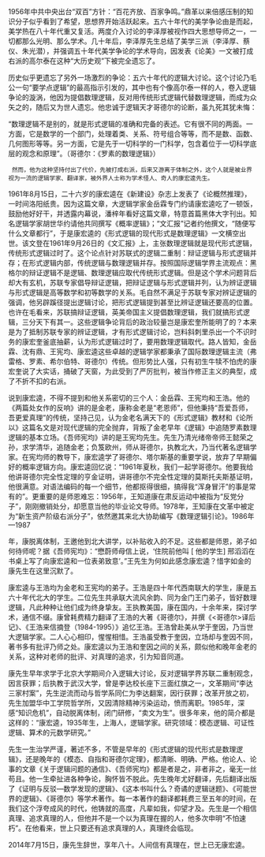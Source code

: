  1956年中共中央出台“双百”方针：“百花齐放、百家争鸣。”鼎革以来倍感压制的知识分子似乎看到了希望，思想界开始活跃起来。五六十年代的美学争论由是而起，美学热在八十年代重又复活。两度介入讨论的李泽厚被视作四大思想导师之一，一切都那么光明、那么学术。几十年后，李泽厚先生总结了美学三派（李泽厚、蔡仪、朱光潜），并强调五十年代美学争论的学术导向，因发表《论美》一文被打成右派的高尔泰在这种“大历史观”下被完全遗忘了。

历史似乎更遗忘了另外一场激烈的争论：五六十年代的逻辑大讨论。这个讨论乃毛公一句“要学点逻辑”的最高指示引发的，其中也有个像高尔泰一样的人，卷入逻辑争论的漩涡，他因为提倡数理逻辑，反对用传统形式逻辑代替数理逻辑，而成为众矢之的，随后又为世人遗忘。他忠诚于逻辑天才哥德尔的论断，虽九死其犹未悔：

 “数理逻辑不是别的，就是形式逻辑的准确和完备的表述。它有很不同的两面。一方面，它是数学的一个部门，处理着类、关系、符号组合等等，而不是数、函数、几何图形等等。另一方面，它是先于一切科学的一门科学，包含着位于一切科学底层的观念和原理”。（哥德尔：《罗素的数理逻辑》）

     然而，他为这种坚持付出了代价，先被打成右派，后来又游离于体制之外，这个人就是被业界视为一流的逻辑学家、翻译家，被外界人士称为学术怪人、奇人的康宏逵先生。

1961年8月15日，二十六岁的康宏逵在《新建设》杂志上发表了《论概然推理》，一时间洛阳纸贵。因为这篇文章，大逻辑学家金岳霖专门约请康宏逵吃了一顿饭，鼓励他好好干，并透露内幕说，潘梓年看好这篇文章，特意首篇黑体大字刊出。知名逻辑学家胡世华约请他共同撰写《概率逻辑》；“文汇报”记者约他撰文，“随便写什么文章都行”，于是康宏逵的《形式逻辑的现代形式是数理逻辑》一文横空出世。该文登在1961年9月26日的《文汇报》上，主张数理逻辑就是现代形式逻辑，传统形式逻辑过时了。这个论点针对苏联式的逻辑二重制：辩证逻辑与形式逻辑并存；在形式逻辑内部，传统逻辑与数理逻辑并存。按照国际逻辑学界主流观点：黑格尔的辩证逻辑不是逻辑、数理逻辑应取代传统形式逻辑。但是这个学术问题背后却大有玄机，苏联专家倡导辩证逻辑，把辩证逻辑与形式逻辑并列，认为辨证逻辑与形式逻辑是高等数学和初等数学的关系。毛自然不满足于苏联专家对辨证逻辑的强调，他另辟蹊径提出逻辑讨论，把形式逻辑提到甚至比辨证逻辑还要高的位置。也许在毛看来，苏联搞辩证逻辑，英美帝国主义提倡数理逻辑，我们就搞形式逻辑，三分天下有其一。这些逻辑争论背后的政治较量岂是康宏奎所能明了的？本来是为了抵制苏联专家的辨证逻辑，才有形式逻辑讨论，岂料斜刺里杀出一个不识时务的康宏奎釜底抽薪，认为形式逻辑过时了，要用数理逻辑取代。路人皆知，金岳霖、沈有鼎、王宪均、康宏逵这些卓越的逻辑学家都秉承了国际数理逻辑主流（弗雷格、罗素、希尔伯特、哥德尔）传统。但形势比人强，只有初生牛犊不怕虎的康宏奎说了大实话，捅破了天窗，为此受到了严厉批判，被当作修正主义的典型，成了不折不扣的右派。

说到康宏逵，不得不提到和他关系密切的三个人：金岳霖、王宪均和王浩。他的《两篇处女作的反响》讲的是金老，康称金老是“老恩师”，但他秉持“吾爱吾师，吾更爱真理”的传统，坚持己见，认为金老名满天下的《形式逻辑》教材和《论所以》这篇名文是对现代逻辑的完全抛弃，背叛了金老早年《逻辑》中追随罗素数理逻辑的基本立场。《吾师宪均》讲的是王宪均先生。先生乃清光绪帝帝师王懿荣之孙，求学清华，追随金老；负笈欧州，师从哥德尔，执教北大，乃当代著名逻辑学家。在宪均师的教导下，康宏逵学了哥德尔、塔尔斯基的重要学说，放弃了早期偏好的概率逻辑方向。康宏逵回忆说：“1961年夏秋，我们一起学哥德尔。他要我给他讲哥德尔完全性定理的亨金证明，讲哥德尔不完全性定理的莫斯托夫斯基证明，他很满意。对语法编码的每一个细节，他都抠得很细，搞得我“浑身冒汗”的事是常有的”。更重要的是师恩难忘：1956年，王知道康在肃反运动中被指为“反党分子”，刚刚撤销处分，却愿意当他的毕业论文导师。1978年，王知康在文革中被定为“新生资产阶级右派分子”，依然邀其来北大协助编写《数理逻辑引论》。1986年—1987

年，康脱离体制，王邀他到北大讲学，以补贴收入的不足。这些都是师恩，弟子如何待师呢？据《吾师宪均》：“懋蔚师母信上说，‘住院前他叫 [ 他的学生] 邢滔滔在书桌上写了向康宏逵和一位表弟致意’。”王先生为何如此感念康宏逵？惜字如金的康先生在这里沉默了。

康宏逵与王浩均为金老和王宪均的弟子。王浩是四十年代西南联大的学生，康是五六十年代北大的学生。二位先生共承联大流风余韵、同为金门王门弟子，皆好数理逻辑，凡此种种让他们成为终身挚友。王执教美国，康在国内，十余年来，探讨学术，通信不缀。康曾耗费精力翻译了王浩的大著《哥德尔》，并撰《<哥德尔>译后记》、《王浩来信摘登（1984-1995）》追忆王浩。王浩曾赴美从学于奎因，乃当世大逻辑学家。二人心心相印，惺惺相惜。王浩虽受教于奎因，立场却与奎因不同，著书多有批评乃师之处。康宏逵以为王浩和奎因之间的关系，颇似他和晚年金老的关系，这种对老师的批评、对真理的追求，引为知音同道。

康先生早年求学于北京大学期间介入逻辑大讨论，反对逻辑学界苏联二重制观念，因言获罪；后执教于武汉大学，曾是李达校长座下三面红旗之一，文革期间“李达三家村案”，先生逆流而动与哲学系同仁为李达翻案，因行获罪；改革开放之初，先生加盟华中工学院哲学所，又因清除精神污染运动，愤而离职。1985年，深感“知识危机”，自动脱离体制，闭门研修，“卖文为生”。很多年来，他的简介都是这样的：“康宏逵，1935年生，上海人，逻辑学家。研究领域：模态逻辑、可证性逻辑、算术的元数学研究。”

先生一生治学严谨，著述不多，不管是早年的《形式逻辑的现代形式是数理逻辑》，还是晚年的《模态、自指和哥德尔定理》，都清晰、明确、严格。他论人、论事的文章《关于逻辑问题的通信》、《吾师宪均》都是者是之，非者非之，毫无一丝苟且。他一生牵扯进各种争论，胸怀皆不脱此。先生晚年尤好翻译，先后翻译出版了《证明与反驳—数学发现的逻辑》、《这本书叫什么？奇谲的逻辑谜题》、《可能世界的逻辑》、《哥德尔》等学术著作。每一本著作的翻译都耗费三至五年的时间，在我们这个浮夸成风的时代，他铸就的高度，凡辈如我，仰望才及。先生是一个相信真理、追求真理的人，但他并不是一个以为真理在握的人，他多次申明“不怕速朽”。在他看来，世上只要还有追求真理的人，真理终会临现。

2014年7月15日，康先生辞世，享年八十。人间信有真理在，世上已无康宏逵。 
